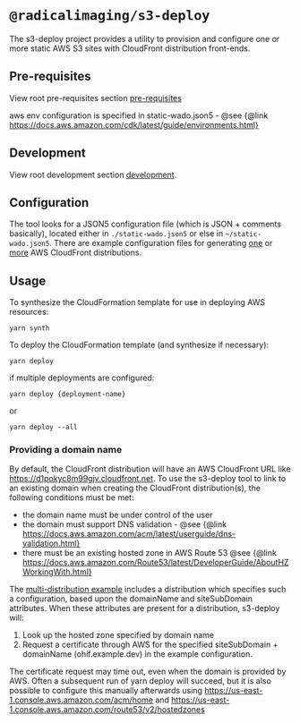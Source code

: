 # `@radicalimaging/s3-deploy`

The s3-deploy project provides a utility to provision and configure one or more static AWS S3 sites with CloudFront distribution front-ends.


## Pre-requisites
View root pre-requisites section [pre-requisites](../../README.md#pre-requisites)

aws env configuration is specified in static-wado.json5 - @see {@link https://docs.aws.amazon.com/cdk/latest/guide/environments.html}

## Development
View root development section [development](../../README.md#development).

## Configuration
The tool looks for a JSON5 configuration file (which is JSON + comments basically), located either in  `./static-wado.json5` or else in `~/static-wado.json5`.
There are example configuration files for generating [one](./static-wado.json5.sample) or [more](./static-wado.json5.multidist.sample) AWS CloudFront distributions.

## Usage
To synthesize the CloudFormation template for use in deploying AWS resources:
```
yarn synth
```

To deploy the CloudFormation template (and synthesize if necessary):
```
yarn deploy
```
if multiple deployments are configured:
```
yarn deploy {deployment-name}
```
or
```
yarn deploy --all
```

### Providing a domain name
By default, the CloudFront distribution will have an AWS CloudFront URL like https://d1pokyc8m99gjv.cloudfront.net. To use the s3-deploy tool to link to an existing domain when creating the CloudFront distribution(s), the following conditions must be met:
- the domain name must be under control of the user
- the domain must support DNS validation - @see {@link https://docs.aws.amazon.com/acm/latest/userguide/dns-validation.html}
- there must be an existing hosted zone in AWS Route 53 @see {@link https://docs.aws.amazon.com/Route53/latest/DeveloperGuide/AboutHZWorkingWith.html}

The [multi-distribution example](./static-wado.json5.multidist.sample) includes a distribution which specifies such a configuration, based upon the domainName and siteSubDomain attributes. When these attributes are present for a distribution, s3-deploy will:
1. Look up the hosted zone specified by domain name 
2. Request a certificate through AWS for the specified siteSubDomain + domainName (ohif.example.dev) in the example configuration.

The certificate request may time out, even when the domain is provided by AWS. Often a subsequent run of yarn deploy will succeed, but it is also possible to configure this manually afterwards using https://us-east-1.console.aws.amazon.com/acm/home and https://us-east-1.console.aws.amazon.com/route53/v2/hostedzones
